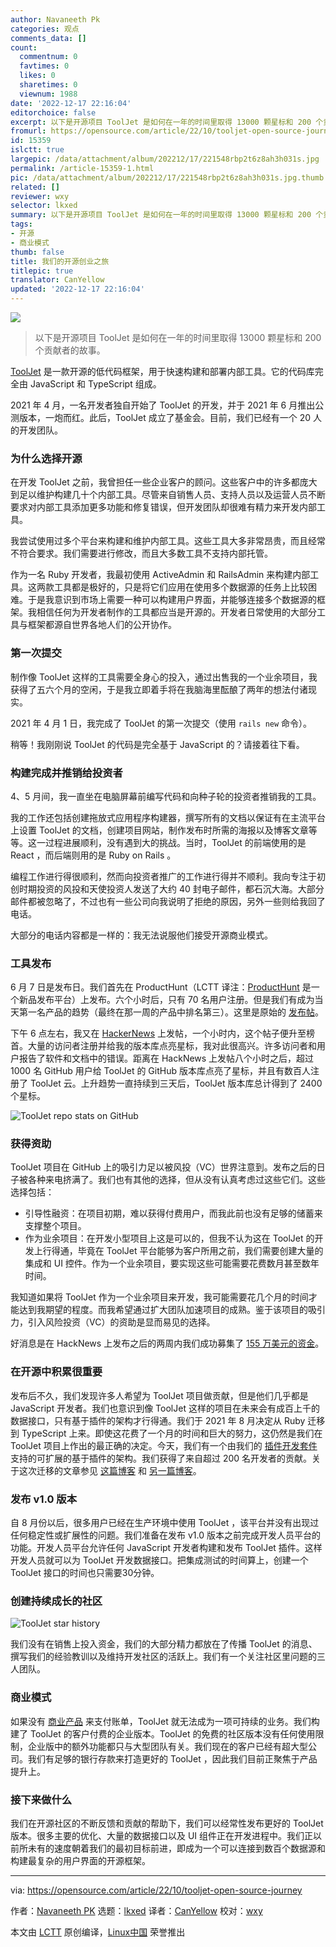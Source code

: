 ```yaml
---
author: Navaneeth Pk
categories: 观点
comments_data: []
count:
  commentnum: 0
  favtimes: 0
  likes: 0
  sharetimes: 0
  viewnum: 1988
date: '2022-12-17 22:16:04'
editorchoice: false
excerpt: 以下是开源项目 ToolJet 是如何在一年的时间里取得 13000 颗星标和 200 个贡献者的故事。
fromurl: https://opensource.com/article/22/10/tooljet-open-source-journey
id: 15359
islctt: true
largepic: /data/attachment/album/202212/17/221548rbp2t6z8ah3h031s.jpg
permalink: /article-15359-1.html
pic: /data/attachment/album/202212/17/221548rbp2t6z8ah3h031s.jpg.thumb.jpg
related: []
reviewer: wxy
selector: lkxed
summary: 以下是开源项目 ToolJet 是如何在一年的时间里取得 13000 颗星标和 200 个贡献者的故事。
tags:
- 开源
- 商业模式
thumb: false
title: 我们的开源创业之旅
titlepic: true
translator: CanYellow
updated: '2022-12-17 22:16:04'
---
```


![](/data/attachment/album/202212/17/221548rbp2t6z8ah3h031s.jpg)



> 
> 以下是开源项目 ToolJet 是如何在一年的时间里取得 13000 颗星标和 200 个贡献者的故事。
> 
> 
> 


[ToolJet](https://github.com/ToolJet/ToolJet) 是一款开源的低代码框架，用于快速构建和部署内部工具。它的代码库完全由 JavaScript 和 TypeScript 组成。


2021 年 4 月，一名开发者独自开始了 ToolJet 的开发，并于 2021 年 6 月推出公测版本，一炮而红。此后，ToolJet 成立了基金会。目前，我们已经有一个 20 人的开发团队。


### 为什么选择开源


在开发 ToolJet 之前，我曾担任一些企业客户的顾问。这些客户中的许多都庞大到足以维护构建几十个内部工具。尽管来自销售人员、支持人员以及运营人员不断要求对内部工具添加更多功能和修复错误，但开发团队却很难有精力来开发内部工具。


我尝试使用过多个平台来构建和维护内部工具。这些工具大多非常昂贵，而且经常不符合要求。我们需要进行修改，而且大多数工具不支持内部托管。


作为一名 Ruby 开发者，我最初使用 ActiveAdmin 和 RailsAdmin 来构建内部工具。这两款工具都是极好的，只是将它们应用在使用多个数据源的任务上比较困难。于是我意识到市场上需要一种可以构建用户界面，并能够连接多个数据源的框架。我相信任何为开发者制作的工具都应当是开源的。开发者日常使用的大部分工具与框架都源自世界各地人们的公开协作。


### 第一次提交


制作像 ToolJet 这样的工具需要全身心的投入，通过出售我的一个业余项目，我获得了五六个月的空闲，于是我立即着手将在我脑海里酝酿了两年的想法付诸现实。


2021 年 4 月 1 日，我完成了 ToolJet 的第一次提交（使用 `rails new` 命令）。


稍等！我刚刚说 ToolJet 的代码是完全基于 JavaScript 的？请接着往下看。


### 构建完成并推销给投资者


4、5 月间，我一直坐在电脑屏幕前编写代码和向种子轮的投资者推销我的工具。


我的工作还包括创建拖放式应用程序构建器，撰写所有的文档以保证有在主流平台上设置 ToolJet 的文档，创建项目网站，制作发布时所需的海报以及博客文章等等。这一过程进展顺利，没有遇到大的挑战。当时，ToolJet 的前端使用的是 React ，而后端则用的是 Ruby on Rails 。


编程工作进行得很顺利，然而向投资者推广的工作进行得并不顺利。我向专注于初创时期投资的风投和天使投资人发送了大约 40 封电子邮件，都石沉大海。大部分邮件都被忽略了，不过也有一些公司向我说明了拒绝的原因，另外一些则给我回了电话。


大部分的电话内容都是一样的：我无法说服他们接受开源商业模式。


### 工具发布


6 月 7 日是发布日。我们首先在 ProductHunt（LCTT 译注：[ProductHunt](https://www.producthunt.com/) 是一个新品发布平台）上发布。六个小时后，只有 70 名用户注册。但是我们有成为当天第一名产品的趋势（最终在那一周的产品中排名第三）。这里是原始的 [发布帖](https://www.producthunt.com/products/tooljet-0-5-3)。


下午 6 点左右，我又在 [HackerNews](https://news.ycombinator.com/item?id=27421408) 上发帖，一个小时内，这个帖子便升至榜首。大量的访问者注册并给我的版本库点亮星标，我对此很高兴。许多访问者和用户报告了软件和文档中的错误。距离在 HackNews 上发帖八个小时之后，超过 1000 名 GitHub 用户给 ToolJet 的 GitHub 版本库点亮了星标，并且有数百人注册了 ToolJet 云。上升趋势一直持续到三天后，ToolJet 版本库总计得到了 2400 个星标。


![ToolJet repo stats on GitHub](/data/attachment/album/202212/17/221605ulr895q9f992l899.png)


### 获得资助


ToolJet 项目在 GitHub 上的吸引力足以被风投（VC）世界注意到。发布之后的日子被各种来电挤满了。我们也有其他的选择，但从没有认真考虑过这些它们。这些选择包括：


* 引导性融资：在项目初期，难以获得付费用户，而我此前也没有足够的储蓄来支撑整个项目。
* 作为业余项目：在开发小型项目上这是可以的，但我不认为这在 ToolJet 的开发上行得通，毕竟在 ToolJet 平台能够为客户所用之前，我们需要创建大量的集成和 UI 控件。作为一个业余项目，要实现这些可能需要花费数月甚至数年时间。


我知道如果将 ToolJet 作为一个业余项目来开发，我可能需要花几个月的时间才能达到我期望的程度。而我希望通过扩大团队加速项目的成熟。鉴于该项目的吸引力，引入风险投资（VC）的资助是显而易见的选择。


好消息是在 HackNews 上发布之后的两周内我们成功募集了 [155 万美元的资金](https://blog.tooljet.com/raising-vc-funding-for-open-source-project)。


### 在开源中积累很重要


发布后不久，我们发现许多人希望为 ToolJet 项目做贡献，但是他们几乎都是 JavaScript 开发者。我们也意识到像 ToolJet 这样的项目在未来会有成百上千的数据接口，只有基于插件的架构才行得通。我们于 2021 年 8 月决定从 Ruby 迁移到 TypeScript 上来。即使这花费了一个月的时间和巨大的努力，这仍然是我们在 ToolJet 项目上作出的最正确的决定。今天，我们有一个由我们的 [插件开发套件](https://www.npmjs.com/package/@tooljet/cli) 支持的可扩展的基于插件的架构。我们获得了来自超过 200 名开发者的贡献。关于这次迁移的文章参见 [这篇博客](https://blog.tooljet.com/migrating-toojet-from-ruby-on-rails-to-nodejs) 和 [另一篇博客](https://blog.tooljet.com/how-we-migrated-tooljet-server-from-ruby-to-node-js)。


### 发布 v1.0 版本


自 8 月份以后，很多用户已经在生产环境中使用 ToolJet ，该平台并没有出现过任何稳定性或扩展性的问题。我们准备在发布 v1.0 版本之前完成开发人员平台的功能。开发人员平台允许任何 JavaScript 开发者构建和发布 ToolJet 插件。这样开发人员就可以为 ToolJet 开发数据接口。把集成测试的时间算上，创建一个 ToolJet 接口的时间也只需要30分钟。


### 创建持续成长的社区


![ToolJet star history](/data/attachment/album/202212/17/221606zwk45gyoepeokz15.png)


我们没有在销售上投入资金，我们的大部分精力都放在了传播 ToolJet 的消息、撰写我们的经验教训以及维持开发社区的活跃上。我们有一个关注社区里问题的三人团队。


### 商业模式


如果没有 [商业产品](https://opensource.com/article/19/11/product-vs-project) 来支付账单，ToolJet 就无法成为一项可持续的业务。我们构建了 ToolJet 的客户付费的企业版本。ToolJet 的免费的社区版本没有任何使用限制，企业版中的额外功能都只与大型团队有关。我们现在的客户已经有超大型公司。我们有足够的银行存款来打造更好的 ToolJet ，因此我们目前正聚焦于产品提升上。


### 接下来做什么


我们在开源社区的不断反馈和贡献的帮助下，我们可以经常性发布更好的 ToolJet 版本。很多主要的优化、大量的数据接口以及 UI 组件正在开发进程中。我们正以前所未有的速度朝着我们的最初目标前进，即成为一个可以连接到数百个数据源和构建最复杂的用户界面的开源框架。




---


via: <https://opensource.com/article/22/10/tooljet-open-source-journey>


作者：[Navaneeth PK](https://opensource.com/users/navaneeth) 选题：[lkxed](https://github.com/lkxed) 译者：[CanYellow](https://github.com/CanYellow) 校对：[wxy](https://github.com/wxy)


本文由 [LCTT](https://github.com/LCTT/TranslateProject) 原创编译，[Linux中国](https://linux.cn/) 荣誉推出